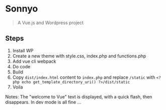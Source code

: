 # Sonnyo

> A Vue.js and Wordpress project

## Steps

1. Install WP
2. Create a new theme with style.css, index.php and functions.php
3. Add vue cli webpack
4. Do code
5. Build
6. Copy `dist/index.html` content to `index.php` and replace `/static` with `<?php echo get_template_directory_uri() ?>/dist/static`
7. Voila

Notes: The "welcome to Vue" text is displayed, with a quick flash, then disappears. In dev mode is all fine ...
